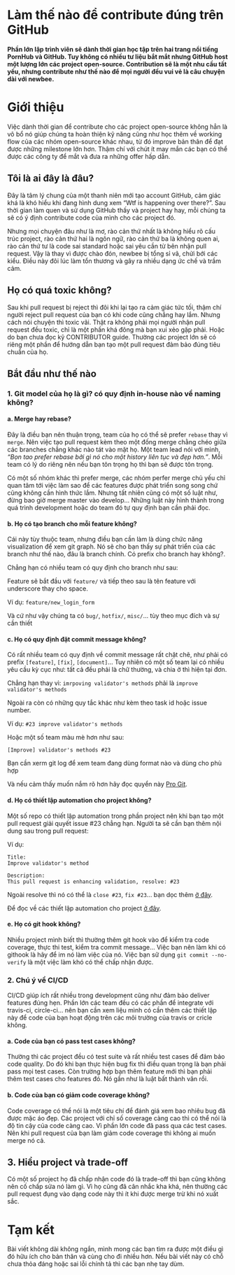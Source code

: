 # Làm thế nào để contribute đúng trên GitHub

**Phần lớn lập trình viên sẽ dành thời gian học tập trên hai trang nổi tiếng PornHub và GitHub. Tuy không có nhiều tư liệu bắt mắt nhưng GitHub host một lượng lớn các project open-source. Contribution sẽ là một nhu cầu tất yếu, nhưng contribute như thế nào để mọi người đều vui vẻ là câu chuyện dài với newbee.**

# Giới thiệu

Việc dành thời gian để contribute cho các project open-source không hẳn là vô bổ nó giúp chúng ta hoàn thiện kỹ năng cũng như học thêm về working flow của các nhóm open-source khác nhau, từ đó improve bản thân để đạt được những milestone lớn hơn. Thậm chí với chút ít may mắn các bạn có thể được các công ty để mắt và đưa ra những offer hấp dẫn.

## Tôi là ai đây là đâu?

Đây là tâm lý chung của một thanh niên mới tạo account GitHub, cảm giác khá là khó hiểu khi đang hình dung xem “Wtf is happening over there?”. Sau thời gian làm quen và sử dụng GitHub thấy và project hay hay, mỗi chúng ta sẽ có ý định contribute code của mình cho các project đó.

Nhưng mọi chuyện đâu như là mơ, rào cản thứ nhất là không hiểu rõ cấu trúc project, rào cản thứ hai là ngôn ngữ, rào cản thứ ba là không quen ai, rào cản thứ tư là code sai standard hoặc sai yêu cần từ bên nhận pull request. Vậy là thay vì được chào đón, newbee bị tổng sỉ vã, chửi bới các kiểu. Điều này đôi lúc làm tổn thương và gây ra nhiều dạng ức chế và trầm cảm.

## Họ có quá toxic không?

Sau khi pull request bị reject thì đôi khi lại tạo ra cảm giác tức tối, thậm chí người reject pull request của bạn có khi code cũng chẳng hay lắm. Nhưng cách nói chuyện thì toxic vãi. Thật ra không phải mọi người nhận pull request đều toxic, chỉ là một phần khá đông mà bạn xui xẻo gặp phải. Hoặc do bạn chưa đọc kỹ CONTRIBUTOR guide. Thường các project lớn sẽ có riêng một phần để hướng dẫn bạn tạo một pull request đảm bảo đúng tiêu chuẩn của họ.

## Bắt đầu như thế nào

### 1. Git model của họ là gì? có quy định in-house nào về naming không?

#### a. Merge hay rebase?

Đây là điều bạn nên thuận trọng, team của họ có thể sẽ prefer `rebase` thay vì `merge`. Nên việc tạo pull request kèm theo một đống merge chằng chéo giữa các branches chẳng khác nào tát vào mặt họ. Một team lead nói với mình, _“Bọn tao prefer rebase bởi gì nó cho một history liên tục và đẹp hơn.”_. Mỗi team có lý do riêng nên nếu bạn tôn trọng họ thì bạn sẽ được tôn trọng.

Có một số nhóm khác thì prefer merge, các nhóm perfer merge chủ yếu chỉ quan tâm tới việc làm sao để các features được phát triển song song chứ cũng không cần hình thức lắm. Nhưng tất nhiên cũng có một số luật như, đừng bao giờ merge master vào develop... Những luật này hình thành trong quá trình development hoặc do team đó tự quy định bạn cần phải đọc.

#### b. Họ có tạo branch cho mỗi feature không?

Cái này tùy thuộc team, nhưng điều bạn cần làm là dùng chức năng visualization để xem git graph. Nó sẽ cho bạn thấy sự phát triển của các branch như thế nào, đâu là branch chính. Có prefix cho branch hay không?.

Chẳng hạn có nhiều team có quy định cho branch như sau:

Feature sẽ bắt đầu với `feature/` và tiếp theo sau là tên feature với underscore thay cho space.

Ví dụ: `feature/new_login_form`

Và cứ như vậy chúng ta có `bug/`, `hotfix/`, `misc/`... tùy theo mục đích và sự cần thiết

#### c. Họ có quy định đặt commit message không?

Có rất nhiều team có quy định về commit message rất chặt chẽ, như phải có prefix `[feature]`, `[fix]`, `[document]`... Tuy nhiên có một số team lại có nhiều yêu cầu kỳ cục như: tất cả đều phải là chữ thường, và chia ở thì hiện tại đơn.

Chẳng hạn thay vì: `imrpoving validator's methods` phải là `improve validator's methods`

Ngoài ra còn có những quy tắc khác như kèm theo task id hoặc issue number.

Ví dụ: `#23 improve validator's methods`

Hoặc một số team màu mè hơn như sau:

`[Improve] validator's methods #23`

Bạn cần xerm git log để xem team đang dùng format nào và dùng cho phù hợp

Và nếu cảm thấy muốn nắm rõ hơn hãy đọc quyển này [Pro Git](https://git-scm.com/book/en/v2).

#### d. Họ có thiết lập automation cho project không?

Một số repo có thiết lập automation trong phần project nên khi bạn tạo một pull request giải quyết issue #23 chẳng hạn. Người ta sẽ cần bạn thêm nội dung sau trong pull request:

Ví dụ:

```
Title:
Improve validator's method

Description:
This pull request is enhancing validation, resolve: #23
```

Ngoài resolve thì nó có thể là `close #23`, `fix #23`... bạn dọc thêm [ở đây](https://docs.github.com/en/free-pro-team@latest/github/managing-your-work-on-github/linking-a-pull-request-to-an-issue#linking-a-pull-request-to-an-issue-using-a-keyword).

Để đọc về các thiết lập automation cho project [ở đây](https://docs.github.com/en/free-pro-team@latest/github/managing-your-work-on-github/configuring-automation-for-project-boards).

#### e. Họ có git hook không?

Nhiều project mình biết thì thường thêm git hook vào để kiểm tra code coverage, thực thi test, kiểm tra commit message… Việc bạn nên làm khi có githook là hãy để im nó làm việc của nó. Việc bạn sữ dụng `git commit --no-verify` là một việc làm khó có thể chấp nhận được.

### 2. Chú ý về CI/CD

CI/CD giúp ích rất nhiều trong development cũng như đảm bảo deliver features đúng hẹn. Phần lớn các team đều có các phần để integrate với travis-ci, circle-ci... nên bạn cần xem liệu mình có cần thêm các thiết lập này để code của bạn hoạt động trên các môi trường của travis or cricle không.

#### a. Code của bạn có pass test cases không?

Thường thì các project đều có test suite và rất nhiều test cases để đảm bảo code quality. Do đó khi bạn thực hiện bug fix thì điều quan trọng là bạn phải pass mọi test cases. Còn trường hợp bạn thêm feature mới thì bạn phải thêm test cases cho features đó. Nó gần như là luật bất thành văn rồi.

#### b. Code của bạn có giảm code coverage không?

Code coverage có thể nói là một tiêu chí để đánh giá xem bao nhiêu bug đã được mặc áo đẹp. Các project với chỉ số coverage càng cao thì có thể nói là độ tin cậy của code càng cao. Vì phần lớn code đã pass qua các test cases. Nên khi pull request của bạn làm giảm code coverage thì không ai muốn merge nó cả.

## 3. Hiểu project và trade-off

Có một số project họ đã chấp nhận code đó là trade-off thì bạn cũng không nên cố chấp sửa nó làm gì. Vì họ cũng đã cân nhắc kha khá, nên thường các pull request đụng vào dạng code này thì ít khi được merge trừ khi nó xuất sắc.

# Tạm kết

Bài viết không dài không ngắn, mình mong các bạn tìm ra được một điều gì đó hữu ích cho bản thân và cùng cho đi nhiều hơn. Nếu bài viết này có chỗ chưa thỏa đáng hoặc sai lỗi chính tả thì các bạn nhẹ tay dùm.

